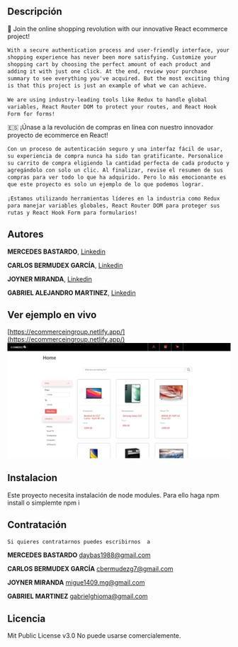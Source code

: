 ## Descripción  

🏴󠁧󠁢󠁥󠁮󠁧󠁿
    Join the online shopping revolution with our innovative React ecommerce project!

    With a secure authentication process and user-friendly interface, your shopping experience has never been more satisfying. Customize your shopping cart by choosing the perfect amount of each product and adding it with just one click. At the end, review your purchase summary to see everything you've acquired. But the most exciting thing is that this project is just an example of what we can achieve.

    We are using industry-leading tools like Redux to handle global variables, React Router DOM to protect your routes, and React Hook Form for forms!

🇪🇸
 ¡Únase a la revolución de compras en línea con nuestro innovador proyecto de ecommerce en React!

    Con un proceso de autenticación seguro y una interfaz fácil de usar, su experiencia de compra nunca ha sido tan gratificante. Personalice su carrito de compra eligiendo la cantidad perfecta de cada producto y agregándolo con solo un clic. Al finalizar, revise el resumen de sus compras para ver todo lo que ha adquirido. Pero lo más emocionante es que este proyecto es solo un ejemplo de lo que podemos lograr.

    ¡Estamos utilizando herramientas líderes en la industria como Redux para manejar variables globales, React Router DOM para proteger sus rutas y React Hook Form para formularios!
 
## Autores

 **MERCEDES BASTARDO**, [Linkedin](https://www.linkedin.com/in/mercedes-bastardo/)

**CARLOS BERMUDEX GARCÍA**, [Linkedin](https://www.linkedin.com/in/carlosbermudezgarcia/)

**JOYNER MIRANDA**, [Linkedin](https://www.linkedin.com/in/joyner-miranda-16a2bb24b/)

**GABRIEL ALEJANDRO MARTINEZ**, [Linkedin](https://www.linkedin.com/in/gabrielmartinezghioma/)

## Ver ejemplo en vivo

 [https://ecommerceingroup.netlify.app/](https://ecommerceingroup.netlify.app/)
![Image text](https://github.com/gabrielmartinezghioma/E-COMMERCE/blob/main/public/ECOMMERCE.jpg?raw=true)

## Instalacion

 Este proyecto necesita instalación de node modules. Para ello haga npm install o simplemte npm i 

## Contratación

	Si quieres contratarnos puedes escribirnos  a 

**MERCEDES BASTARDO**  daybas1988@gmail.com

**CARLOS BERMUDEX GARCÍA** cbermudezg7@gmail.com

**JOYNER MIRANDA**  migue1409.mg@gmail.com

**GABRIEL MARTINEZ** gabrielghioma@gmail.com

## Licencia

 Mit Public License v3.0
 No puede usarse comercialemente.
